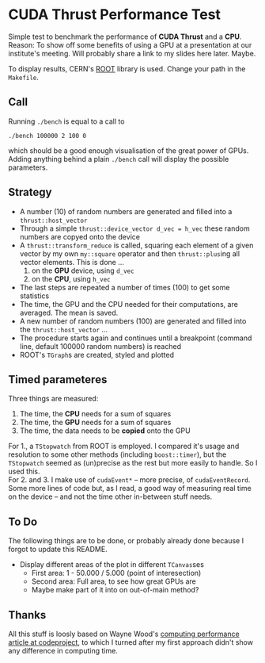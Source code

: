 # CUDA Thrust Performance Test
Simple test to benchmark the performance of **CUDA Thrust** and a **CPU**.  
Reason: To show off some benefits of using a GPU at a presentation at our institute's meeting. Will probably share a link to my slides here later. Maybe.

To display results, CERN's [ROOT](http://root.cern.ch) library is used. Change your path in the `Makefile`.
## Call
Running `./bench` is equal to a call to

    ./bench 100000 2 100 0
which should be a good enough visualisation of the great power of GPUs.
Adding anything behind a plain `./bench` call will display the possible parameters.

## Strategy
* A number (10) of random numbers are generated and filled into a `thrust::host_vector`
* Through a simple `thrust::device_vector d_vec = h_vec` these random numbers are copyed onto the device
* A `thrust::transform_reduce` is called, squaring each element of a given vector by my own `my::square` operator and then `thrust::plus`ing all vector elements. This is done …
    1. on the **GPU** device, using `d_vec`
    2. on the **CPU**, using `h_vec`
* The last steps are repeated a number of times (100) to get some statistics
* The time, the GPU and the CPU needed for their computations, are averaged. The mean is saved.
* A new number of random numbers (100) are generated and filled into the `thrust::host_vector` …
* The procedure starts again and continues until a breakpoint (command line, default 100000 random numbers) is reached
* ROOT's `TGraph`s are created, styled and plotted

## Timed parameteres
Three things are measured:

1. The time, the **CPU** needs for a sum of squares
2. The time, the **GPU** needs for a sum of squares
3. The time, the data needs to be **copied** onto the GPU

For 1., a `TStopwatch` from ROOT is employed. I compared it's usage and resolution to some other methods (including `boost::timer`), but the `TStopwatch` seemed as (un)precise as the rest but more easily to handle. So I used this.  
For 2. and 3. I make use of `cudaEvent*` – more precise, of `cudaEventRecord`. Some more lines of code but, as I read, a good way of measuring real time on the device – and not the time other in-between stuff needs.

## To Do
The following things are to be done, or probably already done because I forgot to update this README.

* Display different areas of the plot in different `TCanvas`ses
    * First area: 1 - 50.000 / 5.000 (point of interesection)
    * Second area: Full area, to see how great GPUs are
    * Maybe make part of it into on out-of-main method?
    
    
## Thanks
All this stuff is loosly based on Wayne Wood's [computing performance article at codeproject](http://www.codeproject.com/Articles/83757/A-Brief-Test-on-the-Code-Efficiency-of-CUDA-and-Th), to which I turned after my first approach didn't show any difference in computing time.